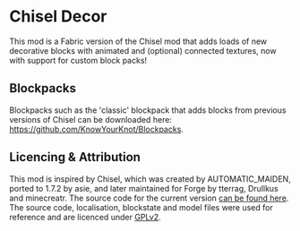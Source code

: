 # Chisel Decor
This mod is a Fabric version of the Chisel mod that adds loads of new decorative blocks with animated and (optional) connected textures, now with support for custom block packs!

## Blockpacks
Blockpacks such as the 'classic' blockpack that adds blocks from previous versions of Chisel can be downloaded here: https://github.com/KnowYourKnot/Blockpacks.

## Licencing & Attribution
This mod is inspired by Chisel, which was created by AUTOMATIC_MAIDEN, ported to 1.7.2 by asie, and later maintained for Forge by tterrag, Drullkus and minecreatr. The source code for the current version [can be found here](https://github.com/Chisel-Team/Chisel). The source code, localisation, blockstate and model files were used for reference and are licenced under [GPLv2](https://www.gnu.org/licenses/old-licenses/gpl-2.0.en.html).
